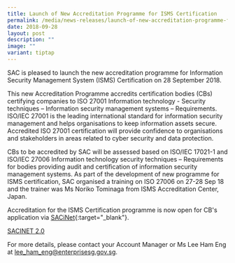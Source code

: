 ```yaml
---
title: Launch of New Accreditation Programme for ISMS Certification
permalink: /media/news-releases/launch-of-new-accreditation-programme-for-isms-certification/
date: 2018-09-28
layout: post
description: ""
image: ""
variant: tiptap
---
```

<p>SAC is pleased to launch the new accreditation programme for Information
Security Management System (ISMS) Certification on 28 September 2018.</p>
<p>This new Accreditation Programme accredits certification bodies (CBs)
certifying companies to ISO 27001 Information technology - Security techniques
– Information security management systems – Requirements. ISO/IEC 27001
is the leading international standard for information security management
and helps organisations to keep information assets secure. Accredited ISO
27001 certification will provide confidence to organisations and stakeholders
in areas related to cyber security and data protection.</p>
<p>CBs to be accredited by SAC will be assessed based on ISO/IEC 17021-1
and ISO/IEC 27006 Information technology security techniques – Requirements
for bodies providing audit and certification of information security management
systems. As part of the development of new programme for ISMS certification,
SAC organised a training on ISO 27006 on 27-28 Sep 18 and the trainer was
Ms Noriko Tominaga from ISMS Accreditation Center, Japan.</p>
<p>Accreditation for the ISMS Certification programme is now open for CB's
application via&nbsp;<a href="https://sacinet.enterprisesg.gov.sg/sac/forms/sacinet/sacinet-logon-external.form" rel="noopener noreferrer nofollow" target="_blank">SACiNet</a>{:target="_blank"}.</p>
<p></p>
<p><a href="https://sacinet2.enterprisesg.gov.sg/landing" rel="noopener noreferrer nofollow" target="_blank">SACINET 2.0</a>
</p>
<p>For more details, please contact your Account Manager or Ms Lee Ham Eng
at&nbsp;<a href="mailto:lee_ham_eng@enterprisesg.gov.sg" rel="noopener noreferrer nofollow" target="_blank">lee_ham_eng@enterprisesg.gov.sg</a>.</p>